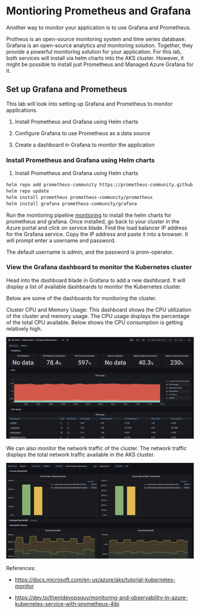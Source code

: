 # Montioring Prometheus and Grafana #

Another way to monitor your application is to use Grafana and Prometheus. 

Protheus is an open-source monitoring system and time series database. Grafana is an open-source analytics and monitoring solution. Together, they provide a powerful monitoring solution for your application. For this lab, both services will install via helm charts into the AKS cluster. However, it might be possible to install just Prometheus and Managed Azure Grafana for it. 

## Set up Grafana and Prometheus ##

This lab will look into setting up Grafana and Prometheus to monitor applications.

1. Install Prometheus and Grafana using Helm charts

2. Configure Grafana to use Prometheus as a data source

3. Create a dashboard in Grafana to monitor the application

### Install Prometheus and Grafana using Helm charts ###

1. Install Prometheus and Grafana using Helm charts

 ```bash
 helm repo add prometheus-community https://prometheus-community.github.io/helm-charts
 helm repo update
 helm install prometheus prometheus-community/prometheus
 helm install grafana prometheus-community/grafana
 ```
Run the montioring pipeline [montioring](./pipelines/cd-montioring.yml) to install the helm charts for prometheus and grafana. Once installed, go back to your cluster in the Azure portal and click on service blade. Find the load balancer IP address for the Grafana service. Copy the IP address and paste it into a browser. It will prompt enter a username and password. 

The default username is admin, and the password is prom-operator. 

### View the Grafana dashboard to monitor the Kubernetes cluster ###

Head into the dashboard blade in Grafana to add a new dashboard. It will display a list of available dashboards to monitor the Kubernetes cluster. 

Below are some of the dashboards for monitoring the cluster.

Cluster CPU and Memory Usage: This dashboard shows the CPU utilization of the cluster and memory usage. The CPU usage displays the percentage of the total CPU available. Below shows the CPU consumption is getting relatively high.

![cpu and memory usage](./images/cluster-cpu.png)

We can also monitor the network traffic of the cluster. The network traffic displays the total network traffic available in the AKS cluster.

![cluster network](./images/cluster-network.png)


References: 

- https://docs.microsoft.com/en-us/azure/aks/tutorial-kubernetes-monitor

- https://dev.to/thenjdevopsguy/monitoring-and-observability-in-azure-kubernetes-service-with-prometheus-4jbi

